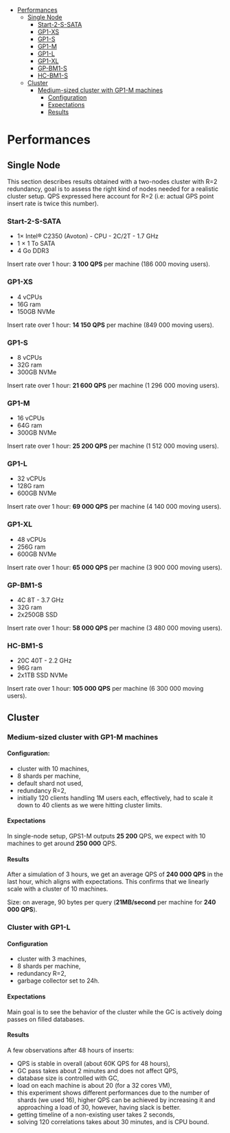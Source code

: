- [Performances](#performances)
  * [Single Node](#single-node)
    + [Start-2-S-SATA](#start-2-s-sata)
    + [GP1-XS](#gp1-xs)
    + [GP1-S](#gp1-s)
    + [GP1-M](#gp1-m)
    + [GP1-L](#gp1-l)
    + [GP1-XL](#gp1-xl)
    + [GP-BM1-S](#gp-bm1-s)
    + [HC-BM1-S](#hc-bm1-s)
  * [Cluster](#cluster)
    + [Medium-sized cluster with GP1-M machines](#medium-sized-cluster-with-gp1-m-machines)
      - [Configuration](#configuration)
      - [Expectations](#expectations)
      - [Results](#results)

# Performances

## Single Node

This section describes results obtained with a two-nodes cluster with
R=2 redundancy, goal is to assess the right kind of nodes needed for a
realistic cluster setup. QPS expressed here account for R=2 (i.e:
actual GPS point insert rate is twice this number).

### Start-2-S-SATA

- 1× Intel® C2350 (Avoton) - CPU - 2C/2T - 1.7 GHz
- 1 × 1 To SATA
- 4 Go DDR3

Insert rate over 1 hour: **3 100 QPS** per machine (186 000 moving users).

### GP1-XS

- 4 vCPUs
- 16G ram
- 150GB NVMe

Insert rate over 1 hour: **14 150 QPS** per machine (849 000 moving users).

### GP1-S

- 8 vCPUs
- 32G ram
- 300GB NVMe

Insert rate over 1 hour: **21 600 QPS** per machine (1 296 000 moving users).

### GP1-M

- 16 vCPUs
- 64G ram
- 300GB NVMe

Insert rate over 1 hour: **25 200 QPS** per machine (1 512 000 moving users).

### GP1-L

- 32 vCPUs
- 128G ram
- 600GB NVMe

Insert rate over 1 hour: **69 000 QPS** per machine (4 140 000 moving users).

### GP1-XL

- 48 vCPUs
- 256G ram
- 600GB NVMe

Insert rate over 1 hour: **65 000 QPS** per machine (3 900 000 moving users).

### GP-BM1-S

- 4C 8T - 3.7 GHz
- 32G ram
- 2x250GB SSD

Insert rate over 1 hour: **58 000 QPS** per machine (3 480 000 moving users).

### HC-BM1-S

- 20C 40T - 2.2 GHz
- 96G ram
- 2x1TB SSD NVMe

Insert rate over 1 hour: **105 000 QPS** per machine (6 300 000 moving users).

## Cluster

### Medium-sized cluster with GP1-M machines

#### Configuration:

- cluster with 10 machines,
- 8 shards per machine,
- default shard not used,
- redundancy R=2,
- initially 120 clients handling 1M users each, effectively, had to scale it down to 40 clients as we were hitting cluster limits.

#### Expectations

In single-node setup, GPS1-M outputs **25 200** QPS, we expect
with 10 machines to get around **250 000** QPS.

#### Results

After a simulation of 3 hours, we get an average QPS of **240 000
QPS** in the last hour, which aligns with expectations. This confirms
that we linearly scale with a cluster of 10 machines.

Size: on average, 90 bytes per query (**21MB/second** per machine for **240 000 QPS**).

### Cluster with GP1-L

#### Configuration

- cluster with 3 machines,
- 8 shards per machine,
- redundancy R=2,
- garbage collector set to 24h.

#### Expectations

Main goal is to see the behavior of the cluster while the GC is
actively doing passes on filled databases.


#### Results

A few observations after 48
hours of inserts:

- QPS is stable in overall (about 60K QPS for 48 hours),
- GC pass takes about 2 minutes and does not affect QPS,
- database size is controlled with GC,
- load on each machine is about 20 (for a 32 cores VM),
- this experiment shows different performances due to the number of
  shards (we used 16), higher QPS can be achieved by increasing it and
  approaching a load of 30, however, having slack is better.
- getting timeline of a non-existing user takes 2 seconds,
- solving 120 correlations takes about 30 minutes, and is CPU bound.
